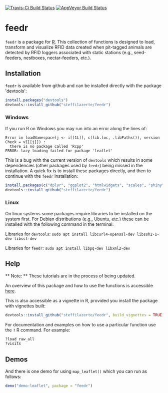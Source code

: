 [![Travis-Ci Build Status](https://travis-ci.org/steffilazerte/feedr.svg?branch=master)](https://travis-ci.org/steffilazerte/feedr)
[![AppVeyor Build Status](https://ci.appveyor.com/api/projects/status/github/steffilazerte/feedr?branch=master&svg=true)](https://ci.appveyor.com/project/steffilazerte/feedr)
# feedr

`feedr` is a package for [R](https://www.r-project.org/). This collection of functions is designed to load, transform and visualize RFID data created when pit-tagged animals are detected by RFID loggers associated with static stations (e.g., seed-feeders, nestboxes, nectar-feeders, etc.).

## Installation
`feedr` is available from github and can be installed directly with the package 'devtools':

```r
install.packages("devtools")
devtools::install_github("steffilazerte/feedr")
```

### Windows
If you run R on Windows you may run into an error along the lines of:
```
Error in loadNamespace(j <- i[[1L]], c(lib.loc, .libPaths()), version Check = vI[[j]]) :
  there is no package called 'Rcpp'
ERROR: lazy loading failed for package 'leaflet'
```

This is a bug with the current version of `devtools` which results in some dependencies (other packages used by `feedr`) being missed in the installation. A quick fix is to install these packages directly, and then to continue with the `feedr` installation:

```r
install.packages(c("dplyr", "ggplot2", "htmlwidgets", "scales", "shiny", "stringr"))
devtools::install_github("steffilazerte/feedr")
```

### Linux
On linux systems some packages require libraries to be installed on the system first. For Debian distributions (e.g., Ubuntu, etc.) these can be installed with the following command in the terminal:

Libraries for `devtools`: `sudo apt install libcurl4-openssl-dev libssh2-1-dev libssl-dev`

Libraries for `feedr`: `sudo apt install libpq-dev libxml2-dev`

## Help

** Note: ** These tutorials are in the process of being updated.

An overview of this package and how to use the functions is accessible [here](http://steffi.ca/thinkR/feedr.html).

This is also accessible as a vignette in R, provided you install the package with vignettes built:

```r
devtools::install_github("steffilazerte/feedr", build_vignettes = TRUE)
```

For documentation and examples on how to use a particular function use the `?` R command. For example:

```r
?load_raw_all
?visits
```

## Demos

And there is one demo for using `map_leaflet()` which you can run as follows:

```r
demo("demo-leaflet", package = "feedr")
```
